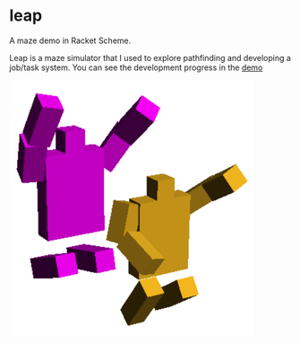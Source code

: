 # leap
A maze demo in Racket Scheme.


Leap is a maze simulator that I used to explore pathfinding and developing a job/task system. You can see the development progress in the [demo](demo)

![Leaping figures]( ohyeah.png )
